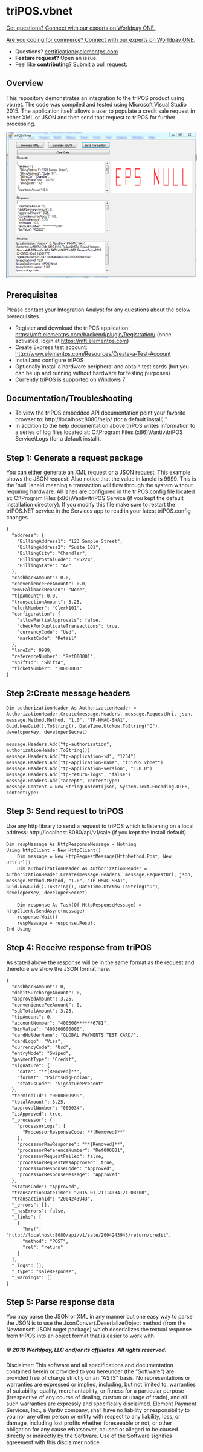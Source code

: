 # triPOS.vbnet

<a href="https://developer.vantiv.com/?utm_campaign=githubcta&utm_medium=hyperlink&utm_source=github&utm_content=gotquestions">Got questions? Connect with our experts on Worldpay ONE.</a>

<a href="https://developer.vantiv.com/?utm_campaign=githubcta&utm_medium=hyperlink&utm_source=github&utm_content=codingforcommerce">Are you coding for commerce? Connect with our experts on Worldpay ONE.</a>

* Questions?  certification@elementps.com
* **Feature request?** Open an issue.
* Feel like **contributing**?  Submit a pull request.


## Overview

This repository demonstrates an integration to the triPOS product using vb.net.  The code was compiled and tested using Microsoft Visual Studio 2015.  The application itself allows a user to populate a credit sale request in either XML or JSON and then send that request to triPOS for further processing.

![triPOS.vbnet](https://github.com/ElementPS/triPOS.vbnet/blob/master/screenshot.PNG)

## Prerequisites

Please contact your Integration Analyst for any questions about the below prerequisites.

* Register and download the triPOS application: https://mft.elementps.com/backend/plugin/Registration/ (once activated, login at https://mft.elementps.com)
* Create Express test account: http://www.elementps.com/Resources/Create-a-Test-Account
* Install and configure triPOS
* Optionally install a hardware peripheral and obtain test cards (but you can be up and running without hardware for testing purposes)
* Currently triPOS is supported on Windows 7

## Documentation/Troubleshooting

* To view the triPOS embedded API documentation point your favorite browser to:  http://localhost:8080/help/ (for a default install).”
* In addition to the help documentation above triPOS writes information to a series of log files located at:  C:\Program Files (x86)\Vantiv\triPOS Service\Logs (for a default install).

## Step 1: Generate a request package

You can either generate an XML request or a JSON request.  This example shows the JSON request.  Also notice that the value in laneId is 9999.  This is the 'null' laneId meaning a transaction will flow through the system without requiring hardware.  All lanes are configured in the triPOS.config file located at:  C:\Program Files (x86)\Vantiv\triPOS Service (if you kept the default installation directory).  If you modify this file make sure to restart the triPOS.NET service in the Services app to read in your latest triPOS.config changes.

```
{
  "address": {
    "BillingAddress1": "123 Sample Street",
    "BillingAddress2": "Suite 101",
    "BillingCity": "Chandler",
    "BillingPostalCode": "85224",
    "BillingState": "AZ"
  },
  "cashbackAmount": 0.0,
  "convenienceFeeAmount": 0.0,
  "emvFallbackReason": "None",
  "tipAmount": 0.0,
  "transactionAmount": 3.25,
  "clerkNumber": "Clerk101",
  "configuration": {
    "allowPartialApprovals": false,
    "checkForDuplicateTransactions": true,
    "currencyCode": "Usd",
    "marketCode": "Retail"
  },
  "laneId": 9999,
  "referenceNumber": "Ref000001",
  "shiftId": "ShiftA",
  "ticketNumber": "T0000001"
}

```

## Step 2:Create message headers

```
Dim authorizationHeader As AuthorizationHeader = AuthorizationHeader.Create(message.Headers, message.RequestUri, json, message.Method.Method, "1.0", "TP-HMAC-SHA1", Guid.NewGuid().ToString(), DateTime.UtcNow.ToString("O"), developerKey, developerSecret)

message.Headers.Add("tp-authorization", authorizationHeader.ToString())
message.Headers.Add("tp-application-id", "1234")
message.Headers.Add("tp-application-name", "triPOS.vbnet")
message.Headers.Add("tp-application-version", "1.0.0")
message.Headers.Add("tp-return-logs", "false")
message.Headers.Add("accept", contentType)
message.Content = New StringContent(json, System.Text.Encoding.UTF8, contentType)
```

## Step 3: Send request to triPOS

Use any http library to send a request to triPOS which is listening on a local address:  http://localhost:8080/api/v1/sale (if you kept the install default).

```
Dim respMessage As HttpResponseMessage = Nothing
Using httpClient = New HttpClient()
    Dim message = New HttpRequestMessage(HttpMethod.Post, New Uri(url))
    Dim authorizationHeader As AuthorizationHeader = AuthorizationHeader.Create(message.Headers, message.RequestUri, json, message.Method.Method, "1.0", "TP-HMAC-SHA1", Guid.NewGuid().ToString(), DateTime.UtcNow.ToString("O"), developerKey, developerSecret)

    Dim response As Task(Of HttpResponseMessage) = httpClient.SendAsync(message)
    response.Wait()
    respMessage = response.Result
End Using
```

## Step 4: Receive response from triPOS

As stated above the response will be in the same format as the request and therefore we show the JSON format here.


```
{
  "cashbackAmount": 0,
  "debitSurchargeAmount": 0,
  "approvedAmount": 3.25,
  "convenienceFeeAmount": 0,
  "subTotalAmount": 3.25,
  "tipAmount": 0,
  "accountNumber": "400300******6781",
  "binValue": "400300000000",
  "cardHolderName": "GLOBAL PAYMENTS TEST CARD/",
  "cardLogo": "Visa",
  "currencyCode": "Usd",
  "entryMode": "Swiped",
  "paymentType": "Credit",
  "signature": {
    "data": "**[Removed]**",
    "format": "PointsBigEndian",
    "statusCode": "SignaturePresent"
  },
  "terminalId": "0000009999",
  "totalAmount": 3.25,
  "approvalNumber": "000034",
  "isApproved": true,
  "_processor": {
    "processorLogs": [
      "ProcessorResponseCode: **[Removed]**"
    ],
    "processorRawResponse": "**[Removed]**",
    "processorReferenceNumber": "Ref000001",
    "processorRequestFailed": false,
    "processorRequestWasApproved": true,
    "processorResponseCode": "Approved",
    "processorResponseMessage": "Approved"
  },
  "statusCode": "Approved",
  "transactionDateTime": "2015-01-21T14:34:21-08:00",
  "transactionId": "2004243943",
  "_errors": [],
  "_hasErrors": false,
  "_links": [
    {
      "href": "http://localhost:8080/api/v1/sale/2004243943/return/credit",
      "method": "POST",
      "rel": "return"
    }
  ],
  "_logs": [],
  "_type": "saleResponse",
  "_warnings": []
}
```

## Step 5: Parse response data

You may parse the JSON or XML in any manner but one easy way to parse the JSON is to use the JsonConvert.DeserializeObject method (from the Newtonsoft JSON nuget package) which deserializes the textual response from triPOS into an object format that is easier to work with.

##### © 2018 Worldpay, LLC and/or its affiliates. All rights reserved.

Disclaimer:
This software and all specifications and documentation contained herein or provided to you hereunder (the "Software") are provided free of charge strictly on an "AS IS" basis. No representations or warranties are expressed or implied, including, but not limited to, warranties of suitability, quality, merchantability, or fitness for a particular purpose (irrespective of any course of dealing, custom or usage of trade), and all such warranties are expressly and specifically disclaimed. Element Payment Services, Inc., a Vantiv company, shall have no liability or responsibility to you nor any other person or entity with respect to any liability, loss, or damage, including lost profits whether foreseeable or not, or other obligation for any cause whatsoever, caused or alleged to be caused directly or indirectly by the Software. Use of the Software signifies agreement with this disclaimer notice.
